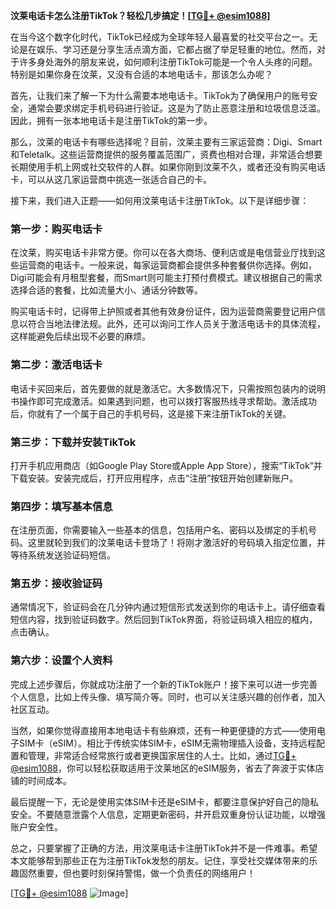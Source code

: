 **汶莱电话卡怎么注册TikTok？轻松几步搞定！[[TG💪+ @esim1088](https://t.me/s/esim1088)]**

在当今这个数字化时代，TikTok已经成为全球年轻人最喜爱的社交平台之一。无论是在娱乐、学习还是分享生活点滴方面，它都占据了举足轻重的地位。然而，对于许多身处海外的朋友来说，如何顺利注册TikTok可能是一个令人头疼的问题。特别是如果你身在汶莱，又没有合适的本地电话卡，那该怎么办呢？

首先，让我们来了解一下为什么需要本地电话卡。TikTok为了确保用户的账号安全，通常会要求绑定手机号码进行验证。这是为了防止恶意注册和垃圾信息泛滥。因此，拥有一张本地电话卡是注册TikTok的第一步。

那么，汶莱的电话卡有哪些选择呢？目前，汶莱主要有三家运营商：Digi、Smart和Teletalk。这些运营商提供的服务覆盖范围广，资费也相对合理，非常适合想要长期使用手机上网或社交软件的人群。如果你刚到汶莱不久，或者还没有购买电话卡，可以从这几家运营商中挑选一张适合自己的卡。

接下来，我们进入正题——如何用汶莱电话卡注册TikTok。以下是详细步骤：

### 第一步：购买电话卡
在汶莱，购买电话卡非常方便。你可以在各大商场、便利店或是电信营业厅找到这些运营商的电话卡。一般来说，每家运营商都会提供多种套餐供你选择。例如，Digi可能会有月租型套餐，而Smart则可能主打预付费模式。建议根据自己的需求选择合适的套餐，比如流量大小、通话分钟数等。

购买电话卡时，记得带上护照或者其他有效身份证件，因为运营商需要登记用户信息以符合当地法律法规。此外，还可以询问工作人员关于激活电话卡的具体流程，这样能避免后续出现不必要的麻烦。

### 第二步：激活电话卡
电话卡买回来后，首先要做的就是激活它。大多数情况下，只需按照包装内的说明书操作即可完成激活。如果遇到问题，也可以拨打客服热线寻求帮助。激活成功后，你就有了一个属于自己的手机号码，这是接下来注册TikTok的关键。

### 第三步：下载并安装TikTok
打开手机应用商店（如Google Play Store或Apple App Store），搜索“TikTok”并下载安装。安装完成后，打开应用程序，点击“注册”按钮开始创建新账户。

### 第四步：填写基本信息
在注册页面，你需要输入一些基本的信息，包括用户名、密码以及绑定的手机号码。这里就轮到我们的汶莱电话卡登场了！将刚才激活好的号码填入指定位置，并等待系统发送验证码短信。

### 第五步：接收验证码
通常情况下，验证码会在几分钟内通过短信形式发送到你的电话卡上。请仔细查看短信内容，找到验证码数字。然后回到TikTok界面，将验证码填入相应的框内，点击确认。

### 第六步：设置个人资料
完成上述步骤后，你就成功注册了一个新的TikTok账户！接下来可以进一步完善个人信息，比如上传头像、填写简介等。同时，也可以关注感兴趣的创作者，加入社区互动。

当然，如果你觉得直接用本地电话卡有些麻烦，还有一种更便捷的方式——使用电子SIM卡（eSIM）。相比于传统实体SIM卡，eSIM无需物理插入设备，支持远程配置和管理，非常适合经常旅行或者更换国家居住的人士。比如，通过[TG💪+ @esim1088](https://t.me/s/esim1088)，你可以轻松获取适用于汶莱地区的eSIM服务，省去了奔波于实体店铺的时间成本。

最后提醒一下，无论是使用实体SIM卡还是eSIM卡，都要注意保护好自己的隐私安全。不要随意泄露个人信息，定期更新密码，并开启双重身份认证功能，以增强账户安全性。

总之，只要掌握了正确的方法，用汶莱电话卡注册TikTok并不是一件难事。希望本文能够帮到那些正在为注册TikTok发愁的朋友。记住，享受社交媒体带来的乐趣固然重要，但也要时刻保持警惕，做一个负责任的网络用户！

[[TG💪+ @esim1088](https://t.me/s/esim1088) ![Image](https://i.postimg.cc/4NQfJmqS/Snipaste-2025-05-13-00-14-12.png)]